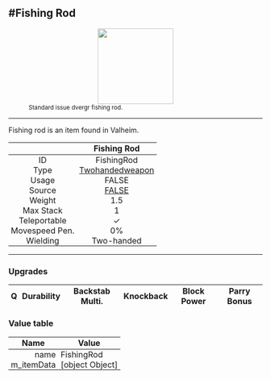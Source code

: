 <meta property="og:title" content="Fishing Rod - MoreValheim" /><meta property="og:type" content="website" /><meta property="og:image" content="/assets/fishing_rod.png" /><meta property="og:description" content="Fishing Rod is an item found in Valheim." /><meta name="theme-color" content="#546D78"><meta name="twitter:card" content="summary_large_image">
#Fishing Rod
-------------
<style>img {width:20px;}.tb {width:150px;display: block;margin-left: auto;margin-right: auto;}</style>

<style>.md-typeset table:not([class]) th:not([align]) {min-width:unset!important;}</style>
<style>td{padding:0em 0.3em!important;text-align:center!important;border-left:.05rem solid var(--md-default-fg-color--lightest)}</style>

<style>th{padding:0.1em 0.3em!important;text-align:center!important;font-weight:bold}</style>

<style>pre{text-align:right!important}</style>
<style>table tr td:first-child {border-left: 0;};</style>

<figure><img src="/assets/fishing_rod.png" class="tb" /><figcaption><small>Standard issue dvergr fishing rod.</small></figcaption></figure>

-------------

Fishing rod is an item found in Valheim.

|        | Fishing Rod              |
| ----------- | ------------------------------------ |
| ID |FishingRod
| Type | [Twohandedweapon](../../types/twohandedweapon)
| Usage | FALSE<br>
| Source | [FALSE](../../items/false)
| Weight | 1.5 |
| Max Stack | 1 |
| Teleportable | ✓
| Movespeed Pen. | 0%
| Wielding | Two-handed


-------------

### Upgrades
| Q | Durability | Backstab Multi. | Knockback | Block Power | Parry Bonus
| - | - | - | - | - | - 


### Value table
| Name | Value
| - | - |
| <div style="text-align:right">name</div> | <div style="text-align:left">FishingRod</div> | 
| <div style="text-align:right">m_itemData</div> | <div style="text-align:left">[object Object]</div> | 